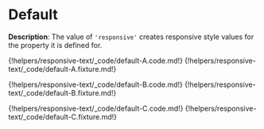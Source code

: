 # Default

__Description__: The value of `'responsive'` creates responsive style values for the property it is defined for.

{!helpers/responsive-text/_code/default-A.code.md!}
{!helpers/responsive-text/_code/default-A.fixture.md!}

{!helpers/responsive-text/_code/default-B.code.md!}
{!helpers/responsive-text/_code/default-B.fixture.md!}

{!helpers/responsive-text/_code/default-C.code.md!}
{!helpers/responsive-text/_code/default-C.fixture.md!}

<div class="cf"></div>
<div class="end"></div>

